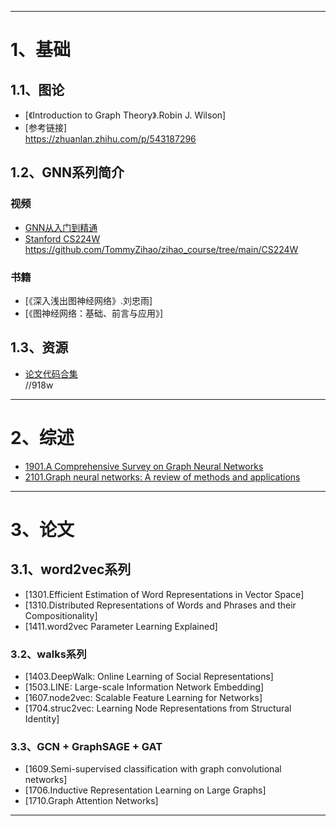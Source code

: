--------------------------------------------------------------------------------------------------------------------------------
# 1、基础

## 1.1、图论
- [《Introduction to Graph Theory》.Robin J. Wilson]
- [参考链接]  
        https://zhuanlan.zhihu.com/p/543187296

## 1.2、GNN系列简介
### 视频
- [GNN从入门到精通](https://www.bilibili.com/video/BV1K5411H7EQ/?spm_id_from=333.337.search-card.all.click&vd_source=26c583b46dbb1b1b34ae4743b60cf76f)
- [Stanford CS224W](https://web.stanford.edu/class/cs224w)  
        https://github.com/TommyZihao/zihao_course/tree/main/CS224W
### 书籍
- [《深入浅出图神经网络》.刘忠雨]
- [《图神经网络：基础、前言与应用》]

## 1.3、资源
- [论文代码合集](https://pan.baidu.com/s/1WG0fd2ue0UCFAFhnr-RaJw?pwd=918w)  
        //918w

--------------------------------------------------------------------------------------------------------------------------------
# 2、综述
- [1901.A Comprehensive Survey on Graph Neural Networks](https://arxiv.org/abs/1901.00596)
- [2101.Graph neural networks: A review of methods and applications](https://sci-hub.st/https://doi.org/10.1016/j.aiopen.2021.01.001)

--------------------------------------------------------------------------------------------------------------------------------
# 3、论文

## 3.1、word2vec系列
- [1301.Efficient Estimation of Word Representations in Vector Space]
- [1310.Distributed Representations of Words and Phrases and their Compositionality]
- [1411.word2vec Parameter Learning Explained]

### 3.2、walks系列
- [1403.DeepWalk: Online Learning of Social Representations]
- [1503.LINE: Large-scale Information Network Embedding]
- [1607.node2vec: Scalable Feature Learning for Networks]
- [1704.struc2vec: Learning Node Representations from Structural Identity]

### 3.3、GCN + GraphSAGE + GAT
- [1609.Semi-supervised classification with graph convolutional networks]
- [1706.Inductive Representation Learning on Large Graphs]
- [1710.Graph Attention Networks]

--------------------------------------------------------------------------------------------------------------------------------
